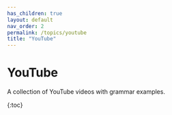```yaml
---
has_children: true
layout: default
nav_order: 2
permalink: /topics/youtube
title: "YouTube"
---
```


# YouTube

A collection of YouTube videos with grammar examples.

{:toc}

